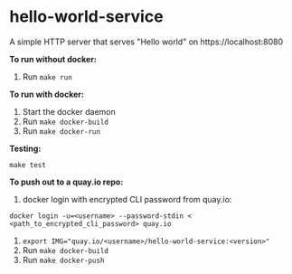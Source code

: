 # hello-world-service

A simple HTTP server that serves "Hello world" on https://localhost:8080

**To run without docker:**
1. Run `make run`

**To run with docker:**
1. Start the docker daemon
2. Run `make docker-build`
3. Run `make docker-run`

**Testing:**
    
    make test

**To push out to a quay.io repo:**
1. docker login with encrypted CLI password from quay.io:
```
docker login -u=<username> --password-stdin < <path_to_encrypted_cli_password> quay.io
```
1. `export IMG="quay.io/<username>/hello-world-service:<version>"`
2. Run `make docker-build`
3. Run `make docker-push`
